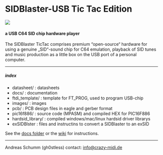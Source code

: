 # SIDBlaster-USB Tic Tac Edition
![](./images/sidblaster.jpg)
#### a USB C64 SID chip hardware player
The SIDBlaster TicTac comprises premium “open-source“ hardware for using a genuine „SID“-sound chip for C64 emulation, playback of SID tunes and music production as a little box on the USB port of a personal computer.

- - -

##### index
* datasheet/         : datasheets
* docs/                   : documentation
* ftdi_template/    : template for FT_PROG, used to program USB-chip
* images/                : images
* pcb/                     : PCB design files in eagle and gerber format
* pic16f886/	 : source code (MPASM) and compiled HEX for PIC16F886
* hardsid_library/ : compiled windows/mac/linux hardsid driver librarys
* exSIDBlster         : files and instructins to convert a SIDBlaster to an exSID

See the [docs folder](./docs) or the [wiki](https://github.com/gh0stless/SIDBlaster-USB-Tic-Tac-Edition/wiki) for instructions.

- - -

Andreas Schumm (gh0stless)
contact: info@crazy-midi.de

